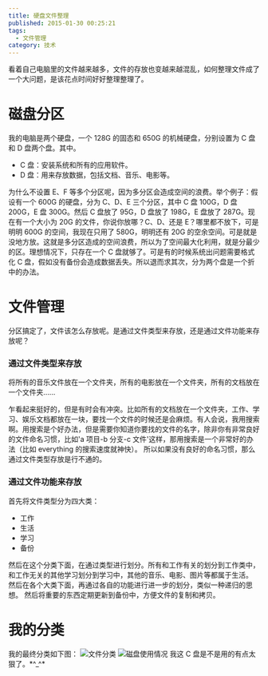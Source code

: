 ```yaml
---
title: 硬盘文件整理
published: 2015-01-30 00:25:21
tags:
  - 文件管理
category: 技术
---
```


看着自己电脑里的文件越来越多，文件的存放也变越来越混乱，如何整理文件成了一个大问题，是该花点时间好好整理整理了。

<!-- more -->

# 磁盘分区

我的电脑是两个硬盘，一个 128G 的固态和 650G 的机械硬盘，分别设置为 C 盘和 D 盘两个盘。其中。

- C 盘：安装系统和所有的应用软件。
- D 盘：用来存放数据，包括文档、音乐、电影等。

为什么不设置 E、F 等多个分区呢，因为多分区会造成空间的浪费。举个例子：假设有一个 600G 的硬盘，分为 C、D、E 三个分区，其中 C 盘 100G，D 盘 200G，E 盘 300G。然后 C 盘放了 95G，D 盘放了 198G，E 盘放了 287G。现在有一个大小为 20G 的文件，你说你放哪？C、D、还是 E？哪里都不放下，可是明明 600G 的空间，我现在只用了 580G，明明还有 20G 的空余空间。可是就是没地方放。这就是多分区造成的空间浪费，所以为了空间最大化利用，就是分最少的区。理想情况下，只存在一个 C 盘就够了。可是有的时候系统出问题需要格式化 C 盘，假如没有备份会造成数据丢失。所以退而求其次，分为两个盘是一个折中的办法。

# 文件管理

分区搞定了，文件该怎么存放呢。是通过文件类型来存放，还是通过文件功能来存放呢？

### 通过文件类型来存放

将所有的音乐文件放在一个文件夹，所有的电影放在一个文件夹，所有的文档放在一个文件夹……

乍看起来挺好的，但是有时会有冲突。比如所有的文档放在一个文件夹，工作、学习、娱乐文档都放在一块，要找一个文件的时候还是会麻烦。有人会说，我用搜索啊。用搜索是个好办法，但是需要你知道你要找的文件的名字，除非你有非常良好的文件命名习惯，比如'a 项目-b 分支-c 文件'这样，那用搜索是一个非常好的办法（比如 everything 的搜索速度就神快）。
所以如果没有良好的命名习惯，那么通过文件类型存放是行不通的。

### 通过文件功能来存放

首先将文件类型分为四大类：

- 工作
- 生活
- 学习
- 备份

然后在这个分类下面，在通过类型进行划分。所有和工作有关的划分到工作类中，和工作无关的其他学习划分到学习中，其他的音乐、电影、图片等都属于生活。
然后在各个大类下面，再通过各自的功能进行进一步的划分，类似一种递归的思想。
然后将重要的东西定期更新到备份中，方便文件的复制和拷贝。

# 我的分类

我的最终分类如下图：
![文件分类](/imgs/文件整理.png)
![磁盘使用情况](/imgs/2015-01-29_173642.png)
我这 C 盘是不是用的有点太狠了。\*^\_^\*
